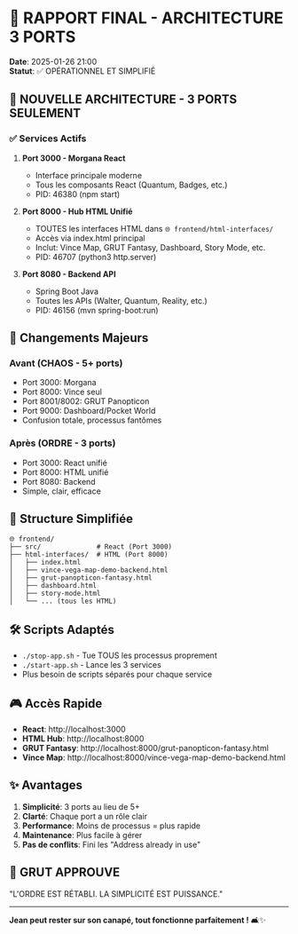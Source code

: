 # 🎯 RAPPORT FINAL - ARCHITECTURE 3 PORTS

**Date**: 2025-01-26 21:00  
**Statut**: ✅ OPÉRATIONNEL ET SIMPLIFIÉ

## 🌟 NOUVELLE ARCHITECTURE - 3 PORTS SEULEMENT

### ✅ Services Actifs

1. **Port 3000 - Morgana React**
   - Interface principale moderne
   - Tous les composants React (Quantum, Badges, etc.)
   - PID: 46380 (npm start)

2. **Port 8000 - Hub HTML Unifié**
   - TOUTES les interfaces HTML dans `🌐 frontend/html-interfaces/`
   - Accès via index.html principal
   - Inclut: Vince Map, GRUT Fantasy, Dashboard, Story Mode, etc.
   - PID: 46707 (python3 http.server)

3. **Port 8080 - Backend API**
   - Spring Boot Java
   - Toutes les APIs (Walter, Quantum, Reality, etc.)
   - PID: 46156 (mvn spring-boot:run)

## 🚀 Changements Majeurs

### Avant (CHAOS - 5+ ports)
- Port 3000: Morgana
- Port 8000: Vince seul
- Port 8001/8002: GRUT Panopticon
- Port 9000: Dashboard/Pocket World
- Confusion totale, processus fantômes

### Après (ORDRE - 3 ports)
- Port 3000: React unifié
- Port 8000: HTML unifié
- Port 8080: Backend
- Simple, clair, efficace

## 📁 Structure Simplifiée

```
🌐 frontend/
├── src/              # React (Port 3000)
├── html-interfaces/  # HTML (Port 8000)
│   ├── index.html
│   ├── vince-vega-map-demo-backend.html
│   ├── grut-panopticon-fantasy.html
│   ├── dashboard.html
│   ├── story-mode.html
│   └── ... (tous les HTML)
```

## 🛠️ Scripts Adaptés

- `./stop-app.sh` - Tue TOUS les processus proprement
- `./start-app.sh` - Lance les 3 services
- Plus besoin de scripts séparés pour chaque service

## 🎮 Accès Rapide

- **React**: http://localhost:3000
- **HTML Hub**: http://localhost:8000
- **GRUT Fantasy**: http://localhost:8000/grut-panopticon-fantasy.html
- **Vince Map**: http://localhost:8000/vince-vega-map-demo-backend.html

## ✨ Avantages

1. **Simplicité**: 3 ports au lieu de 5+
2. **Clarté**: Chaque port a un rôle clair
3. **Performance**: Moins de processus = plus rapide
4. **Maintenance**: Plus facile à gérer
5. **Pas de conflits**: Fini les "Address already in use"

## 🔮 GRUT APPROUVE

"L'ORDRE EST RÉTABLI. LA SIMPLICITÉ EST PUISSANCE."

---

**Jean peut rester sur son canapé, tout fonctionne parfaitement !** 🛋️✨ 